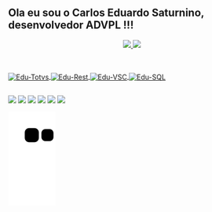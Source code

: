 ## Ola eu sou o Carlos Eduardo Saturnino, desenvolvedor ADVPL !!!

<div align="center">
  <a href="https://github.com/carlossaturnino">
  <img height="180em" src="https://github-readme-stats.vercel.app/api?username=carlossaturnino&show_icons=true&theme=dracula&include_all_commits=true&count_private=true"/>
  <img height="180em" src="https://github-readme-stats.vercel.app/api/top-langs/?username=carlossaturnino&layout=compact&langs_count=7&theme=dracula"/>
</div>

##

<div style="display: inline_block"><br>
  <img align="center" alt="Edu-Totvs"  height="85" width="105" src="https://encrypted-tbn0.gstatic.com/images?q=tbn:ANd9GcRbVZSnkfIpSHwjK_zJM7OGhR8_zVoL9L2Mtg&usqp=CAU">
  <img align="center" alt="Edu-Rest"   height="75" width="90"  src="https://encrypted-tbn0.gstatic.com/images?q=tbn:ANd9GcTEcC4Z7W67Wo8GSP9H0hXUizd2-oSwyDL0WQ&usqp=CAU">
  <img align="center" alt="Edu-VSC"    height="75" width="90"  src="https://encrypted-tbn0.gstatic.com/images?q=tbn:ANd9GcRKUSeOmuh3Ct7jlgKeCAKk14DTgiVsr9048g&usqp=CAU">
  <img align="center" alt="Edu-SQL"    height="75" width="90"  src="https://encrypted-tbn0.gstatic.com/images?q=tbn:ANd9GcTbcC6WsgQVilWV6DU1y4qBP43tpgMrqmaiiw&usqp=CAU">
</div>
  
  ##
 
<div> 
  <a href="https://www.youtube.com/channel/UC_-uuuZbY0AAt9CViNzvc-Q" target="_blank"><img src="https://img.shields.io/badge/YouTube-FF0000?style=for-the-badge&logo=youtube&logoColor=white" target="_blank"></a>
  <a href="https://instagram.com/carlossaturnino" target="_blank"><img src="https://img.shields.io/badge/-Instagram-%23E4405F?style=for-the-badge&logo=instagram&logoColor=white" target="_blank"></a>
 	<a href="https://www.twitch.tv/carlossaturnino" target="_blank"><img src="https://img.shields.io/badge/Twitch-9146FF?style=for-the-badge&logo=twitch&logoColor=white" target="_blank"></a>
 <a href="https://discord.gg/wagxzStdcR" target="_blank"><img src="https://img.shields.io/badge/Discord-7289DA?style=for-the-badge&logo=discord&logoColor=white" target="_blank"></a> 
  <a href = "mailto:carlos.saturnino@atlantaconsulting.com.br"><img src="https://img.shields.io/badge/-Gmail-%23333?style=for-the-badge&logo=gmail&logoColor=white" target="_blank"></a>
  <a href="https://www.linkedin.com/in/carlos-eduardo-saturnino-68040926/" target="_blank"><img src="https://img.shields.io/badge/-LinkedIn-%230077B5?style=for-the-badge&logo=linkedin&logoColor=white" target="_blank"></a> 
 
  ![Snake animation](https://github.com/rafaballerini/rafaballerini/blob/output/github-contribution-grid-snake.svg)
 
</div>
